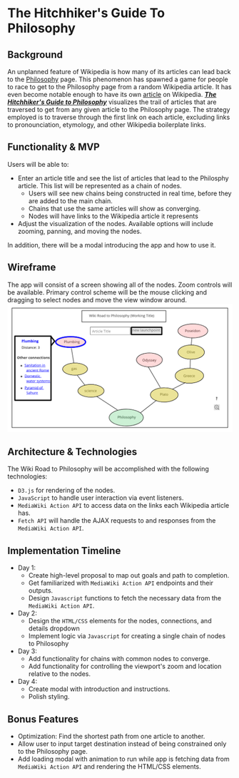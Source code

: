 # The Hitchhiker's Guide To Philosophy

## Background
An unplanned feature of Wikipedia is how many of its articles can lead back to the <a href="https://en.wikipedia.org/wiki/Philosophy">Philosophy</a> page. This phenomenon has spawned a game for people to race to get to the Philosophy page from a random Wikipedia article. It has even become notable enough to have its own <a href="https://en.wikipedia.org/wiki/Wikipedia:Getting_to_Philosophy">article</a> on Wikipedia. _**<a href="https://andy-h-2016.github.io/hitchhikers-guide-to-philosophy/">The Hitchhiker's Guide to Philosophy</a>**_ visualizes the trail of articles that are traversed to get from any given article to the Philosophy page. The strategy employed is to traverse through the first link on each article, excluding links to pronounciation, etymology, and other Wikipedia boilerplate links.

## Functionality & MVP
Users will be able to:
* Enter an article title and see the list of articles that lead to the Philosphy article. This list will be represented as a chain of nodes.
   * Users will see new chains being constructed in real time, before they are added to the main chain.
   * Chains that use the same articles will show as converging.
   * Nodes will have links to the Wikipedia article it represents
* Adjust the visualization of the nodes. Available options will include zooming, panning, and moving the nodes.

In addition, there will be a modal introducing the app and how to use it. 

## Wireframe
The app will consist of a screen showing all of the nodes. Zoom controls will be available. Primary control scheme will be the mouse clicking and dragging to select nodes and move the view window around.
<img src="./assets/images/wireframe.png"/>


## Architecture & Technologies
The Wiki Road to Philosophy will be accomplished with the following technologies:
* `D3.js` for rendering of the nodes.
* `JavaScript` to handle user interaction via event listeners.
* `MediaWiki Action API` to access data on the links each Wikipedia article has.
* `Fetch API` will handle the AJAX requests to and responses from the `MediaWiki Action API`.

## Implementation Timeline
* Day 1: 
    * Create high-level proposal to map out goals and path to completion.
    * Get familiarized with `MediaWiki Action API` endpoints and their outputs.
    * Design `Javascript` functions to fetch the necessary data from the `MediaWiki Action API`.
* Day 2:
    * Design the `HTML/CSS` elements for the nodes, connections, and details dropdown
    * Implement logic via `Javascript` for creating a single chain of nodes to Philosophy
* Day 3:
    * Add functionality for chains with common nodes to converge.
    * Add functionality for controlling the viewport's zoom and location relative to the nodes.
* Day 4:
    * Create modal with introduction and instructions.
    * Polish styling.

## Bonus Features

* Optimization: Find the shortest path from one article to another.
* Allow user to input target destination instead of being constrained only to the Philosophy page.
* Add loading modal with animation to run while app is fetching data from `MediaWiki Action API` and rendering the HTML/CSS elements.
